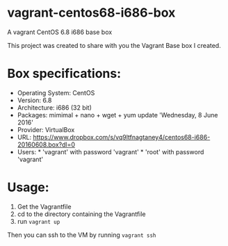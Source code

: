 # vagrant-centos68-i686-box
A vagrant CentOS 6.8 i686 base box

This project was created to share with you the Vagrant Base box I created.

Box specifications:
===================

- Operating System: CentOS
- Version: 6.8
- Architecture: i686 (32 bit)
- Packages: mimimal + nano + wget + yum update 'Wednesday, 8 June 2016'
- Provider: VirtualBox
- URL: https://www.dropbox.com/s/vq9ltfnagtaney4/centos68-i686-20160608.box?dl=0
- Users: 
         * 'vagrant' with password 'vagrant'
         * 'root' with password 'vagrant'

Usage:
======

1. Get the Vagrantfile
2. cd to the directory containing the Vagrantfile
3. run `vagrant up`

Then you can ssh to the VM by running `vagrant ssh`
